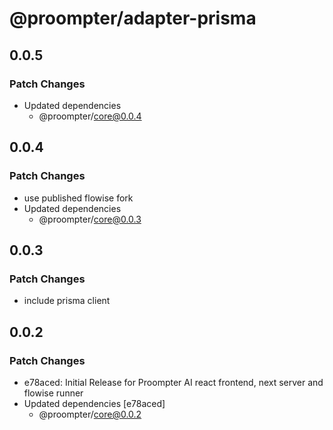 # @proompter/adapter-prisma

## 0.0.5

### Patch Changes

- Updated dependencies
  - @proompter/core@0.0.4

## 0.0.4

### Patch Changes

- use published flowise fork
- Updated dependencies
  - @proompter/core@0.0.3

## 0.0.3

### Patch Changes

- include prisma client

## 0.0.2

### Patch Changes

- e78aced: Initial Release for Proompter AI react frontend, next server and flowise runner
- Updated dependencies [e78aced]
  - @proompter/core@0.0.2
